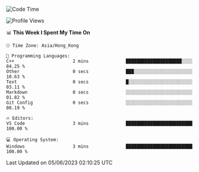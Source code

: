 <!--START_SECTION:waka-->
![Code Time](http://img.shields.io/badge/Code%20Time-58%20hrs%2030%20mins-blue)

![Profile Views](http://img.shields.io/badge/Profile%20Views-0-blue)

📊 **This Week I Spent My Time On** 

```text
🕑︎ Time Zone: Asia/Hong_Kong

💬 Programming Languages: 
C++                      2 mins              █████████████████████░░░░   84.25 % 
Other                    0 secs              ███░░░░░░░░░░░░░░░░░░░░░░   10.63 % 
Text                     0 secs              █░░░░░░░░░░░░░░░░░░░░░░░░   03.11 % 
Markdown                 0 secs              ░░░░░░░░░░░░░░░░░░░░░░░░░   01.82 % 
Git Config               0 secs              ░░░░░░░░░░░░░░░░░░░░░░░░░   00.19 % 

🔥 Editors: 
VS Code                  3 mins              █████████████████████████   100.00 % 

💻 Operating System: 
Windows                  3 mins              █████████████████████████   100.00 % 
```


 Last Updated on 05/06/2023 02:10:25 UTC
<!--END_SECTION:waka-->
